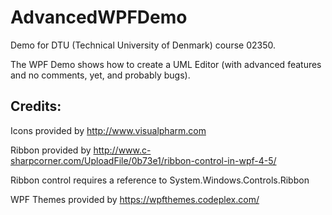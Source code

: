 # AdvancedWPFDemo
Demo for DTU (Technical University of Denmark) course 02350.

The WPF Demo shows how to create a UML Editor (with advanced features and no comments, yet, and probably bugs).

## Credits:
Icons provided by http://www.visualpharm.com

Ribbon provided by http://www.c-sharpcorner.com/UploadFile/0b73e1/ribbon-control-in-wpf-4-5/

Ribbon control requires a reference to System.Windows.Controls.Ribbon

WPF Themes provided by https://wpfthemes.codeplex.com/
